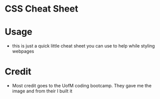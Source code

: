 # CSS Cheat Sheet

# Usage
- this is just a quick little cheat sheet you can use to help while styling webpages

# Credit
- Most credit goes to the UofM coding bootcamp. They gave me the image and from their I built it

